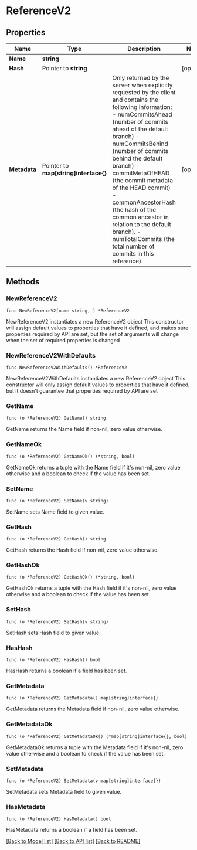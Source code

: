 # ReferenceV2

## Properties

Name | Type | Description | Notes
------------ | ------------- | ------------- | -------------
**Name** | **string** |  | 
**Hash** | Pointer to **string** |  | [optional] 
**Metadata** | Pointer to **map[string]interface{}** | Only returned by the server when explicitly requested by the client and contains the following information:  - numCommitsAhead (number of commits ahead of the default branch)  - numCommitsBehind (number of commits behind the default branch)  - commitMetaOfHEAD (the commit metadata of the HEAD commit)  - commonAncestorHash (the hash of the common ancestor in relation to the default branch).  - numTotalCommits (the total number of commits in this reference).  | [optional] 

## Methods

### NewReferenceV2

`func NewReferenceV2(name string, ) *ReferenceV2`

NewReferenceV2 instantiates a new ReferenceV2 object
This constructor will assign default values to properties that have it defined,
and makes sure properties required by API are set, but the set of arguments
will change when the set of required properties is changed

### NewReferenceV2WithDefaults

`func NewReferenceV2WithDefaults() *ReferenceV2`

NewReferenceV2WithDefaults instantiates a new ReferenceV2 object
This constructor will only assign default values to properties that have it defined,
but it doesn't guarantee that properties required by API are set

### GetName

`func (o *ReferenceV2) GetName() string`

GetName returns the Name field if non-nil, zero value otherwise.

### GetNameOk

`func (o *ReferenceV2) GetNameOk() (*string, bool)`

GetNameOk returns a tuple with the Name field if it's non-nil, zero value otherwise
and a boolean to check if the value has been set.

### SetName

`func (o *ReferenceV2) SetName(v string)`

SetName sets Name field to given value.


### GetHash

`func (o *ReferenceV2) GetHash() string`

GetHash returns the Hash field if non-nil, zero value otherwise.

### GetHashOk

`func (o *ReferenceV2) GetHashOk() (*string, bool)`

GetHashOk returns a tuple with the Hash field if it's non-nil, zero value otherwise
and a boolean to check if the value has been set.

### SetHash

`func (o *ReferenceV2) SetHash(v string)`

SetHash sets Hash field to given value.

### HasHash

`func (o *ReferenceV2) HasHash() bool`

HasHash returns a boolean if a field has been set.

### GetMetadata

`func (o *ReferenceV2) GetMetadata() map[string]interface{}`

GetMetadata returns the Metadata field if non-nil, zero value otherwise.

### GetMetadataOk

`func (o *ReferenceV2) GetMetadataOk() (*map[string]interface{}, bool)`

GetMetadataOk returns a tuple with the Metadata field if it's non-nil, zero value otherwise
and a boolean to check if the value has been set.

### SetMetadata

`func (o *ReferenceV2) SetMetadata(v map[string]interface{})`

SetMetadata sets Metadata field to given value.

### HasMetadata

`func (o *ReferenceV2) HasMetadata() bool`

HasMetadata returns a boolean if a field has been set.


[[Back to Model list]](../README.md#documentation-for-models) [[Back to API list]](../README.md#documentation-for-api-endpoints) [[Back to README]](../README.md)


